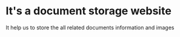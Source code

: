 # It's a document storage website

It help us to store the all related documents information and images

